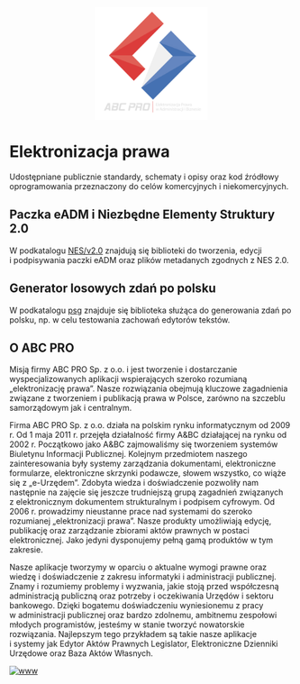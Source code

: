 <img src="images/abcpro-pl-white-3.svg" width="200px" style="width: 200px; margin: auto; display:block;"/>

# Elektronizacja prawa
Udostępniane publicznie standardy, schematy i&nbsp;opisy oraz kod źródłowy oprogramowania przeznaczony do celów komercyjnych i&nbsp;niekomercyjnych. 

## Paczka eADM i Niezbędne Elementy Struktury 2.0

W&nbsp;podkatalogu [NES/v2.0](nes/v2.0/README.md) znajdują się biblioteki do tworzenia, edycji i&nbsp;podpisywania paczki eADM oraz plików metadanych zgodnych z&nbsp;NES 2.0.

## Generator losowych zdań po polsku

W&nbsp;podkatalogu [psg](psg/README.md) znajduje się biblioteka służąca do generowania zdań po polsku, np. w&nbsp;celu testowania zachowań edytorów tekstów.
 
## O ABC PRO 

Misją firmy ABC PRO Sp. z o.o. i&nbsp;jest tworzenie i&nbsp;dostarczanie wyspecjalizowanych aplikacji wspierających szeroko rozumianą „elektronizację prawa”. Nasze rozwiązania obejmują kluczowe zagadnienia związane z&nbsp;tworzeniem i&nbsp;publikacją prawa w Polsce, zarówno na szczeblu samorządowym jak i&nbsp;centralnym.

Firma ABC PRO Sp. z o.o. działa na polskim rynku informatycznym od 2009 r. Od 1&nbsp;maja 2011&nbsp;r. przejęła działalność firmy A&BC działającej na rynku od 2002&nbsp;r. Początkowo jako A&BC zajmowaliśmy się tworzeniem systemów Biuletynu Informacji Publicznej. Kolejnym przedmiotem naszego zainteresowania były systemy zarządzania dokumentami, elektroniczne formularze, elektroniczne skrzynki podawcze, słowem wszystko, co wiąże się z&nbsp;„e-Urzędem”. Zdobyta wiedza i&nbsp;doświadczenie pozwoliły nam następnie na zajęcie się jeszcze trudniejszą grupą zagadnień związanych z&nbsp;elektronicznym dokumentem strukturalnym i&nbsp;podpisem cyfrowym. Od 2006&nbsp;r. prowadzimy nieustanne prace nad systemami do szeroko rozumianej „elektronizacji prawa”. Nasze produkty umożliwiają edycję, publikację oraz zarządzanie zbiorami aktów prawnych w&nbsp;postaci elektronicznej. Jako jedyni dysponujemy pełną gamą produktów w&nbsp;tym zakresie.

Nasze aplikacje tworzymy w&nbsp;oparciu o&nbsp;aktualne wymogi prawne oraz wiedzę i&nbsp;doświadczenie z&nbsp;zakresu informatyki i&nbsp;administracji publicznej. Znamy i&nbsp;rozumiemy problemy i&nbsp;wyzwania, jakie stoją przed współczesną administracją publiczną oraz potrzeby i&nbsp;oczekiwania Urzędów i&nbsp;sektoru bankowego. Dzięki bogatemu doświadczeniu wyniesionemu z&nbsp;pracy w&nbsp;administracji publicznej oraz bardzo zdolnemu, ambitnemu zespołowi młodych programistów, jesteśmy w&nbsp;stanie tworzyć nowatorskie rozwiązania. Najlepszym tego przykładem są takie nasze aplikacje i&nbsp;systemy jak Edytor Aktów Prawnych Legislator, Elektroniczne Dzienniki Urzędowe oraz Baza Aktów Własnych.


<a href="https://www.abcpro.pl"><img alt="www" src="https://img.shields.io/badge/www-abcpro.pl-orange?style=for-the-badge"></a> 

